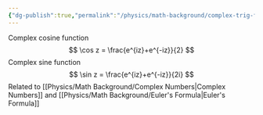 ```yaml
---
{"dg-publish":true,"permalink":"/physics/math-background/complex-trig-functions/"}
---
```


Complex cosine function 
$$
\cos z = \frac{e^{iz}+e^{-iz}}{2}
$$
Complex sine function
$$
\sin z = \frac{e^{iz}+e^{-iz}}{2i}
$$
Related to [[Physics/Math Background/Complex Numbers\|Complex Numbers]] and [[Physics/Math Background/Euler's Formula\|Euler's Formula]]


